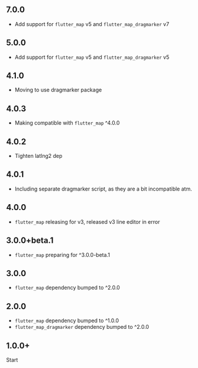 ## 7.0.0

- Add support for `flutter_map` v5 and `flutter_map_dragmarker` v7

## 5.0.0

- Add support for `flutter_map` v5 and `flutter_map_dragmarker` v5

## 4.1.0

- Moving to use dragmarker package

## 4.0.3

- Making compatible with `flutter_map` ^4.0.0

## 4.0.2

- Tighten latlng2 dep

## 4.0.1

- Including separate dragmarker script, as they are a bit incompatible atm.

## 4.0.0

- `flutter_map` releasing for v3, released v3 line editor in error

## 3.0.0+beta.1

- `flutter_map` preparing for ^3.0.0-beta.1

## 3.0.0

- `flutter_map` dependency bumped to ^2.0.0

## 2.0.0

- `flutter_map` dependency bumped to ^1.0.0
- `flutter_map_dragmarker` dependency bumped to ^2.0.0

## 1.0.0+

Start
